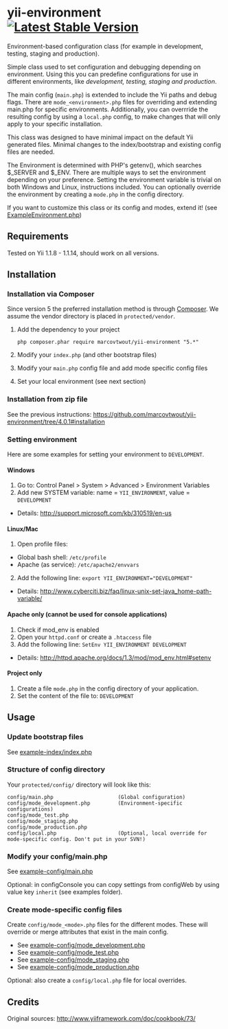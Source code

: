 yii-environment [![Latest Stable Version](https://poser.pugx.org/marcovtwout/yii-environment/v/stable.svg)](https://packagist.org/packages/marcovtwout/yii-environment)
===============

Environment-based configuration class (for example in development, testing, staging and production).

Simple class used to set configuration and debugging depending on environment.
Using this you can predefine configurations for use in different environments,
like _development, testing, staging and production_.

The main config (`main.php`) is extended to include the Yii paths and debug flags.
There are `mode_<environment>.php` files for overriding and extending main.php for specific environments.
Additionally, you can overrride the resulting config by using a `local.php` config, to make
changes that will only apply to your specific installation.

This class was designed to have minimal impact on the default Yii generated files.
Minimal changes to the index/bootstrap and existing config files are needed.

The Environment is determined with PHP's getenv(), which searches $_SERVER and $_ENV.
There are multiple ways to set the environment depending on your preference.
Setting the environment variable is trivial on both Windows and Linux, instructions included.
You can optionally override the environment by creating a `mode.php` in the config directory.

If you want to customize this class or its config and modes, extend it! (see [ExampleEnvironment.php](ExampleEnvironment.php))

## Requirements

Tested on Yii 1.1.8 - 1.1.14, should work on all versions.

## Installation

### Installation via Composer

Since version 5 the preferred installation method is through [Composer](https://getcomposer.org/).
We assume the vendor directory is placed in `protected/vendor`.

1. Add the dependency to your project
    
    ```
    php composer.phar require marcovtwout/yii-environment "5.*"
    ```
2. Modify your `index.php` (and other bootstrap files)
3. Modify your `main.php` config file and add mode specific config files
4. Set your local environment (see next section)

### Installation from zip file

See the previous instructions: https://github.com/marcovtwout/yii-environment/tree/4.0.1#installation

### Setting environment

Here are some examples for setting your environment to `DEVELOPMENT`.

#### Windows

1. Go to: Control Panel > System > Advanced > Environment Variables
2. Add new SYSTEM variable: name = `YII_ENVIRONMENT`, value = `DEVELOPMENT`
 * Details: http://support.microsoft.com/kb/310519/en-us

#### Linux/Mac

1. Open profile files:
 * Global bash shell: `/etc/profile`
 * Apache (as service): `/etc/apache2/envvars`
2. Add the following line: `export YII_ENVIRONMENT="DEVELOPMENT"`
 * Details: http://www.cyberciti.biz/faq/linux-unix-set-java_home-path-variable/

#### Apache only (cannot be used for console applications)

1. Check if mod_env is enabled
2. Open your `httpd.conf` or create a `.htaccess` file
3. Add the following line: `SetEnv YII_ENVIRONMENT DEVELOPMENT`
 * Details: http://httpd.apache.org/docs/1.3/mod/mod_env.html#setenv

#### Project only

1. Create a file `mode.php` in the config directory of your application.
2. Set the content of the file to: `DEVELOPMENT`

## Usage

### Update bootstrap files

See [example-index/index.php](example-index/index.php)

### Structure of config directory

Your `protected/config/` directory will look like this:

```
config/main.php                     (Global configuration)
config/mode_development.php         (Environment-specific configurations)
config/mode_test.php
config/mode_staging.php
config/mode_production.php
config/local.php                    (Optional, local override for mode-specific config. Don't put in your SVN!)
```

### Modify your config/main.php

See [example-config/main.php](example-config/main.php)

Optional: in configConsole you can copy settings from configWeb by using value key `inherit` (see examples folder).

### Create mode-specific config files

Create `config/mode_<mode>.php` files for the different modes. These will override or merge attributes that exist in the main config.

- See [example-config/mode_development.php](example-config/mode_development.php)
- See [example-config/mode_test.php](example-config/mode_test.php)
- See [example-config/mode_staging.php](example-config/mode_staging.php)
- See [example-config/mode_production.php](example-config/mode_production.php)

Optional: also create a `config/local.php` file for local overrides.

## Credits

Original sources: http://www.yiiframework.com/doc/cookbook/73/
